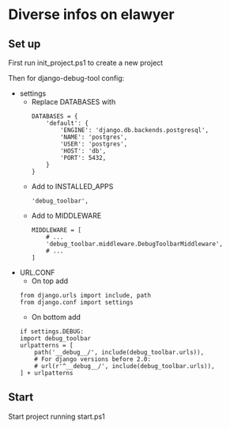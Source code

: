# Diverse infos on elawyer
## Set up
First run init_project.ps1 to create a new project

Then for django-debug-tool config:
- settings
	- Replace DATABASES with 
		```
		DATABASES = {
		    'default': {
		        'ENGINE': 'django.db.backends.postgresql',
		        'NAME': 'postgres',
		        'USER': 'postgres',
		        'HOST': 'db',
		        'PORT': 5432,
		    }
		}
		```
	- Add to INSTALLED_APPS
		```
		'debug_toolbar',
		```
	- Add to MIDDLEWARE
		```
		MIDDLEWARE = [
		    # ...
		    'debug_toolbar.middleware.DebugToolbarMiddleware',
		    # ...
		]
		```	
- URL.CONF
	- On top add
	```
	from django.urls import include, path
	from django.conf import settings
	```
	- On bottom add
	```
	if settings.DEBUG:
    import debug_toolbar
    urlpatterns = [
        path('__debug__/', include(debug_toolbar.urls)),
        # For django versions before 2.0:
        # url(r'^__debug__/', include(debug_toolbar.urls)),
    ] + urlpatterns
	```	
## Start
Start project running start.ps1
